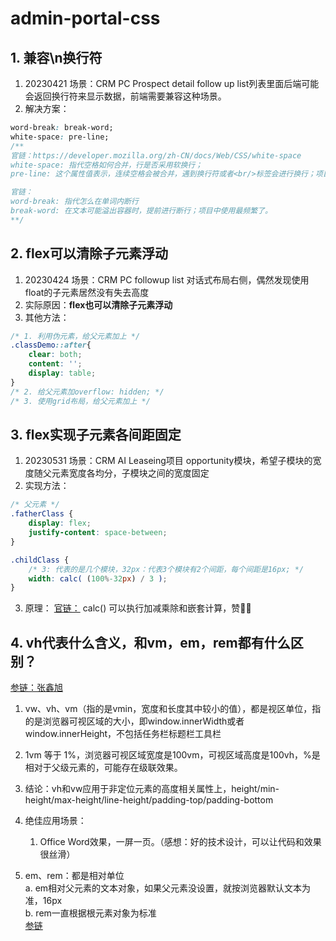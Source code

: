 # admin-portal-css

## 1. 兼容\n换行符
1. 20230421 场景：CRM PC Prospect detail follow up list列表里面后端可能会返回换行符来显示数据，前端需要兼容这种场景。
2. 解决方案：

```css
word-break: break-word;
white-space: pre-line;
/**
官链：https://developer.mozilla.org/zh-CN/docs/Web/CSS/white-space
white-space: 指代空格如何合并，行是否采用软换行；
pre-line: 这个属性值表示，连续空格会被合并，遇到换行符或者<br/>标签会进行换行；项目中使用最频繁了。

官链：
word-break: 指代怎么在单词内断行
break-word: 在文本可能溢出容器时，提前进行断行；项目中使用最频繁了。
**/
```

## 2. flex可以清除子元素浮动
1. 20230424 场景：CRM PC followup list 对话式布局右侧，偶然发现使用float的子元素居然没有失去高度
2. 实际原因：**flex也可以清除子元素浮动**
3. 其他方法：
```css
/* 1. 利用伪元素，给父元素加上 */
.classDemo::after{
    clear: both;
    content: '';
    display: table;
}
/* 2. 给父元素加overflow: hidden; */
/* 3. 使用grid布局，给父元素加上 */
```

## 3. flex实现子元素各间距固定
1. 20230531 场景：CRM AI Leaseing项目 opportunity模块，希望子模块的宽度随父元素宽度各均分，子模块之间的宽度固定
2. 实现方法：
```css
/* 父元素 */
.fatherClass {
    display: flex;
    justify-content: space-between;
}

.childClass {
    /* 3: 代表的是几个模块，32px：代表3个模块有2个间距，每个间距是16px; */
    width: calc( (100%-32px) / 3 ); 
}
```
3. 原理：
[官链：](https://developer.mozilla.org/zh-CN/docs/Web/CSS/calc)
calc() 可以执行加减乘除和嵌套计算，赞👍🏻

## 4. vh代表什么含义，和vm，em，rem都有什么区别？
[参链：张鑫旭](https://www.zhangxinxu.com/wordpress/2012/09/new-viewport-relative-units-vw-vh-vm-vmin/)
1. vw、vh、vm（指的是vmin，宽度和长度其中较小的值），都是视区单位，指的是浏览器可视区域的大小，即window.innerWidth或者window.innerHeight，不包括任务栏标题栏工具栏
2. 1vm 等于 1%，浏览器可视区域宽度是100vm，可视区域高度是100vh，%是相对于父级元素的，可能存在级联效果。
3. 结论：vh和vw应用于非定位元素的高度相关属性上，height/min-height/max-height/line-height/padding-top/padding-bottom
4. 绝佳应用场景：
    1. Office Word效果，一屏一页。（感想：好的技术设计，可以让代码和效果很丝滑）

5. em、rem：都是相对单位  
    a. em相对父元素的文本对象，如果父元素没设置，就按浏览器默认文本为准，16px  
    b. rem一直根据根元素对象为标准  
[参链](https://vue3js.cn/interview/css/em_px_rem_vh_vw.html)